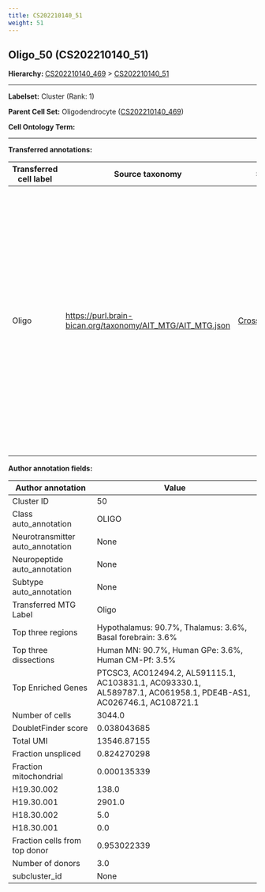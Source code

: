 ```yaml
---
title: CS202210140_51
weight: 51
---
```

## Oligo_50 (CS202210140_51)
<b>Hierarchy: </b>
[CS202210140_469](https://purl.brain-bican.org/taxonomy/CS202210140#CS202210140_469) >
[CS202210140_51](https://purl.brain-bican.org/taxonomy/CS202210140#CS202210140_51)

---


**Labelset:** Cluster (Rank: 1)

**Parent Cell Set:** Oligodendrocyte ([CS202210140_469](https://purl.brain-bican.org/taxonomy/CS202210140#CS202210140_469))



**Cell Ontology Term:** 

[MARKER GENES.]: #


---

[TRANSFERRED ANNOTATIONS.]: #


**Transferred annotations:**

| Transferred cell label | Source taxonomy | Source node accession | Algorithm name | Comment |
|------------------------|-----------------|-----------------------|----------------|---------|
|Oligo|https://purl.brain-bican.org/taxonomy/AIT_MTG/AIT_MTG.json|[CrossArea_subclass:491edde6ce](https://purl.brain-bican.org/taxonomy/AIT_MTG#CrossArea_subclass_491edde6ce)||We performed PCA (50 components) on our full dataset, trained a random forest classifier (scikit-learn, class_ weight=‘balanced’, max_depth=50) on the MTG labels, and then predicted labels for all cells. We labeled each cluster with the mode of its constituent cells if two conditions were met: more than 0.8 of predicted labels matched the mode, and the mean probability of these pre- dictions was greater than 0.8.|

[AUTHOR ANNOTATION FIELDS.]: #


**Author annotation fields:**

| Author annotation | Value |
|-------------------|-------|
|Cluster ID|50|
|Class auto_annotation|OLIGO|
|Neurotransmitter auto_annotation|None|
|Neuropeptide auto_annotation|None|
|Subtype auto_annotation|None|
|Transferred MTG Label|Oligo|
|Top three regions|Hypothalamus: 90.7%, Thalamus: 3.6%, Basal forebrain: 3.6%|
|Top three dissections|Human MN: 90.7%, Human GPe: 3.6%, Human CM-Pf: 3.5%|
|Top Enriched Genes|PTCSC3, AC012494.2, AL591115.1, AC103831.1, AC093330.1, AL589787.1, AC061958.1, PDE4B-AS1, AC026746.1, AC108721.1|
|Number of cells|3044.0|
|DoubletFinder score|0.038043685|
|Total UMI|13546.87155|
|Fraction unspliced|0.824270298|
|Fraction mitochondrial|0.000135339|
|H19.30.002|138.0|
|H19.30.001|2901.0|
|H18.30.002|5.0|
|H18.30.001|0.0|
|Fraction cells from top donor|0.953022339|
|Number of donors|3.0|
|subcluster_id|None|
